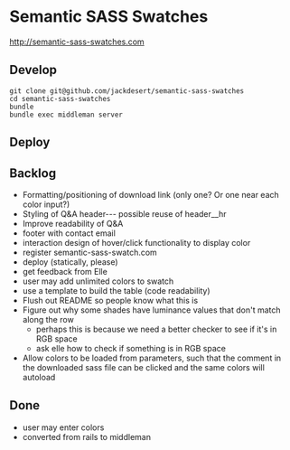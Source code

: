 Semantic SASS Swatches
======================

http://semantic-sass-swatches.com


Develop
-----------

    git clone git@github.com/jackdesert/semantic-sass-swatches
    cd semantic-sass-swatches
    bundle
    bundle exec middleman server


Deploy
------




Backlog
-------

* Formatting/positioning of download link (only one? Or one near each color input?)
* Styling of Q&A header--- possible reuse of header__hr
* Improve readability of Q&A
* footer with contact email
* interaction design of hover/click functionality to display color
* register semantic-sass-swatch.com
* deploy (statically, please)
* get feedback from Elle
* user may add unlimited colors to swatch
* use a template to build the table (code readability)
* Flush out README so people know what this is
* Figure out why some shades have luminance values that don't match along the row
  - perhaps this is because we need a better checker to see if it's in RGB space
  - ask elle how to check if something is in RGB space
* Allow colors to be loaded from parameters, such that the comment
  in the downloaded sass file can be clicked and the same colors will autoload

Done
----

* user may enter colors
* converted from rails to middleman

